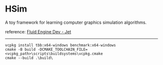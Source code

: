 # HSim

A toy framework for learning computer graphics simulation algorithms.

reference: [Fluid Engine Dev - Jet](https://github.com/doyubkim/fluid-engine-dev)

---


```
vcpkg install tbb:x64-windows benchmark:x64-windows
cmake -B build -DCMAKE_TOOLCHAIN_FILE=<vcpkg_path>\scripts\buildsystems\vcpkg.cmake
cmake --build .\build\
```